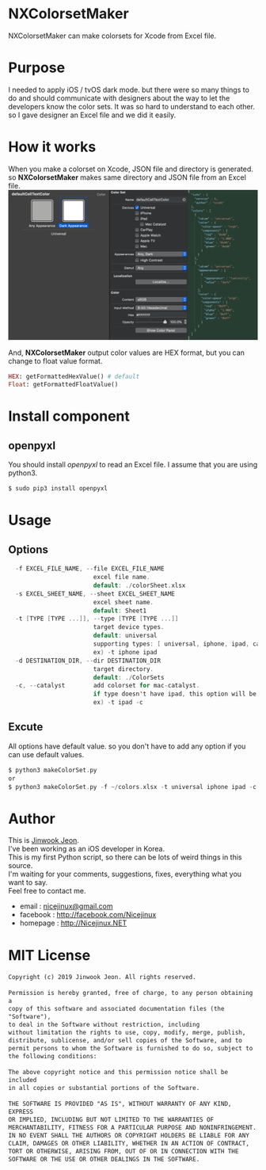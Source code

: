 # NXColorsetMaker
NXColorsetMaker can make colorsets for Xcode from Excel file.


# Purpose
I needed to apply iOS / tvOS dark mode. but there were so many things to do and should communicate with designers about the way to let the developers know the color sets. It was so hard to understand to each other. so I gave designer an Excel file and we did it easily.


# How it works
When you make a colorset on Xcode, JSON file and directory is generated. so __NXColorsetMaker__ makes same directory and JSON file from an Excel file.  
![Alt text](xcode_json_screen.png?raw=true)

And, __NXColorsetMaker__ output color values are HEX format, but you can change to float value format.

```ruby
HEX: getFormattedHexValue() # default
Float: getFormattedFloatValue()
```


# Install component
## openpyxl
 You should install *openpyxl* to read an Excel file. I assume that you are using python3.
```ruby
$ sudo pip3 install openpyxl
```

# Usage
## Options
```swift
  -f EXCEL_FILE_NAME, --file EXCEL_FILE_NAME
                        excel file name.
                        default: ./colorSheet.xlsx
  -s EXCEL_SHEET_NAME, --sheet EXCEL_SHEET_NAME
                        excel sheet name.
                        default: Sheet1
  -t [TYPE [TYPE ...]], --type [TYPE [TYPE ...]]
                        target device types.
                        default: universal
                        supporting types: [ universal, iphone, ipad, carplay, watch, tv, mac ]
                        ex) -t iphone ipad
  -d DESTINATION_DIR, --dir DESTINATION_DIR
                        target directory.
                        default: ./ColorSets
  -c, --catalyst        add colorset for mac-catalyst.
                        if type doesn't have ipad, this option will be ignored
                        ex) -t ipad -c
```

## Excute
All options have default value. so you don't have to add any option if you can use default values.
```swift
$ python3 makeColorSet.py
or
$ python3 makeColorSet.py -f ~/colors.xlsx -t universal iphone ipad -c -d ~/repository/myproject/image.xcassets/colorSets
```

# Author
This is [Jinwook Jeon](http://Nicejinux.NET).   
I've been working as an iOS developer in Korea.  
This is my first Python script, so there can be lots of weird things in this source.  
I'm waiting for your comments, suggestions, fixes, everything what you want to say.  
Feel free to contact me.

 - email : nicejinux@gmail.com
 - facebook : http://facebook.com/Nicejinux
 - homepage : http://Nicejinux.NET


# MIT License

	Copyright (c) 2019 Jinwook Jeon. All rights reserved.

	Permission is hereby granted, free of charge, to any person obtaining a
	copy of this software and associated documentation files (the "Software"),
	to deal in the Software without restriction, including
	without limitation the rights to use, copy, modify, merge, publish,
	distribute, sublicense, and/or sell copies of the Software, and to
	permit persons to whom the Software is furnished to do so, subject to
	the following conditions:

	The above copyright notice and this permission notice shall be included
	in all copies or substantial portions of the Software.

	THE SOFTWARE IS PROVIDED "AS IS", WITHOUT WARRANTY OF ANY KIND, EXPRESS
	OR IMPLIED, INCLUDING BUT NOT LIMITED TO THE WARRANTIES OF
	MERCHANTABILITY, FITNESS FOR A PARTICULAR PURPOSE AND NONINFRINGEMENT.
	IN NO EVENT SHALL THE AUTHORS OR COPYRIGHT HOLDERS BE LIABLE FOR ANY
	CLAIM, DAMAGES OR OTHER LIABILITY, WHETHER IN AN ACTION OF CONTRACT,
	TORT OR OTHERWISE, ARISING FROM, OUT OF OR IN CONNECTION WITH THE
	SOFTWARE OR THE USE OR OTHER DEALINGS IN THE SOFTWARE.
	
